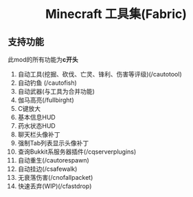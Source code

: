 <div align="center">

# Minecraft 工具集(Fabric)

</div>

## 支持功能
此mod的所有功能为**c开头**
1. 自动工具(挖掘、砍伐、亡灵、锋利、伤害等评级)(/cautotool)
2. 自动钓鱼 (/cautofish)
3. 自动武器(与工具为合并功能)
4. 伽马高亮(/fullbirght)
5. C键放大
6. 基本信息HUD
7. 药水状态HUD
8. 聊天栏头像补丁
9. 强制Tab列表显示头像补丁
10. 查询Bukkit系服务器插件(/cqserverplugins)
11. 自动重生(/cautorespawn)
12. 自动挂边(/csafewalk)
13. 无衰落伤害(/cnofallpacket)
14. 快速丢弃(WIP)(/cfastdrop)